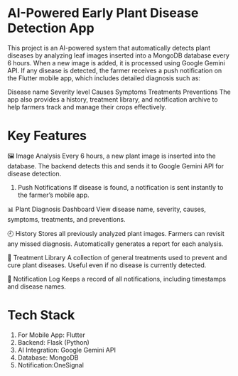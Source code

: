 # AI-Powered Early Plant Disease Detection App

This project is an AI-powered system that automatically detects plant diseases by analyzing leaf images inserted into a MongoDB database every 6 hours. When a new image is added, it is processed using Google Gemini API. If any disease is detected, the farmer receives a push notification on the Flutter mobile app, which includes detailed diagnosis such as:

Disease name
Severity level
Causes
Symptoms
Treatments
Preventions
The app also provides a history, treatment library, and notification archive to help farmers track and manage their crops effectively.

# Key Features
🖼️ Image Analysis
Every 6 hours, a new plant image is inserted into the database.
The backend detects this and sends it to Google Gemini API for disease detection.

1. Push Notifications
If disease is found, a notification is sent instantly to the farmer’s mobile app.

📊 Plant Diagnosis Dashboard
View disease name, severity, causes, symptoms, treatments, and preventions.

🕘 History
Stores all previously analyzed plant images.
Farmers can revisit any missed diagnosis.
Automatically generates a report for each analysis.

💊 Treatment Library
A collection of general treatments used to prevent and cure plant diseases.
Useful even if no disease is currently detected.

🔔 Notification Log
Keeps a record of all notifications, including timestamps and disease names.

# Tech Stack
1. For Mobile App: Flutter 
2. Backend: Flask (Python)
3. AI Integration: Google Gemini API
4. Database: MongoDB
5. Notification:OneSignal

